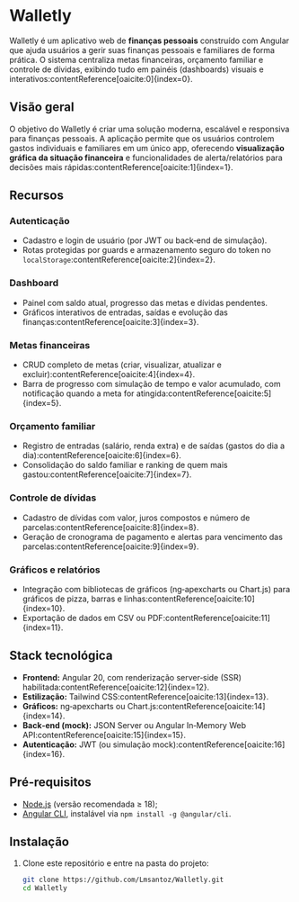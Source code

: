 # Walletly

Walletly é um aplicativo web de **finanças pessoais** construído com Angular que ajuda usuários a gerir suas finanças pessoais e familiares de forma prática. O sistema centraliza metas financeiras, orçamento familiar e controle de dívidas, exibindo tudo em painéis (dashboards) visuais e interativos:contentReference[oaicite:0]{index=0}.

## Visão geral

O objetivo do Walletly é criar uma solução moderna, escalável e responsiva para finanças pessoais. A aplicação permite que os usuários controlem gastos individuais e familiares em um único app, oferecendo **visualização gráfica da situação financeira** e funcionalidades de alerta/relatórios para decisões mais rápidas:contentReference[oaicite:1]{index=1}.

## Recursos

### Autenticação

- Cadastro e login de usuário (por JWT ou back‑end de simulação).
- Rotas protegidas por guards e armazenamento seguro do token no `localStorage`:contentReference[oaicite:2]{index=2}.

### Dashboard

- Painel com saldo atual, progresso das metas e dívidas pendentes.
- Gráficos interativos de entradas, saídas e evolução das finanças:contentReference[oaicite:3]{index=3}.

### Metas financeiras

- CRUD completo de metas (criar, visualizar, atualizar e excluir):contentReference[oaicite:4]{index=4}.
- Barra de progresso com simulação de tempo e valor acumulado, com notificação quando a meta for atingida:contentReference[oaicite:5]{index=5}.

### Orçamento familiar

- Registro de entradas (salário, renda extra) e de saídas (gastos do dia a dia):contentReference[oaicite:6]{index=6}.
- Consolidação do saldo familiar e ranking de quem mais gastou:contentReference[oaicite:7]{index=7}.

### Controle de dívidas

- Cadastro de dívidas com valor, juros compostos e número de parcelas:contentReference[oaicite:8]{index=8}.
- Geração de cronograma de pagamento e alertas para vencimento das parcelas:contentReference[oaicite:9]{index=9}.

### Gráficos e relatórios

- Integração com bibliotecas de gráficos (ng‑apexcharts ou Chart.js) para gráficos de pizza, barras e linhas:contentReference[oaicite:10]{index=10}.
- Exportação de dados em CSV ou PDF:contentReference[oaicite:11]{index=11}.

## Stack tecnológica

- **Frontend:** Angular 20, com renderização server‑side (SSR) habilitada:contentReference[oaicite:12]{index=12}.
- **Estilização:** Tailwind CSS:contentReference[oaicite:13]{index=13}.
- **Gráficos:** ng‑apexcharts ou Chart.js:contentReference[oaicite:14]{index=14}.
- **Back‑end (mock):** JSON Server ou Angular In‑Memory Web API:contentReference[oaicite:15]{index=15}.
- **Autenticação:** JWT (ou simulação mock):contentReference[oaicite:16]{index=16}.

## Pré‑requisitos

- [Node.js](https://nodejs.org/) (versão recomendada ≥ 18);
- [Angular CLI](https://angular.io/cli), instalável via `npm install -g @angular/cli`.

## Instalação

1. Clone este repositório e entre na pasta do projeto:

   ```bash
   git clone https://github.com/Lmsantoz/Walletly.git
   cd Walletly
